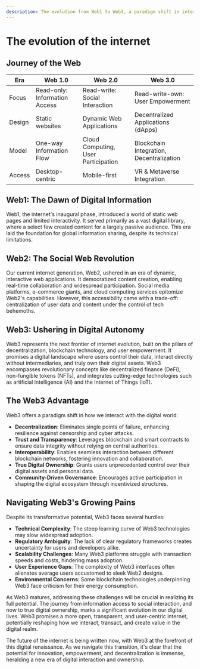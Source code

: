 ```yaml
---
description: The evolution from Web1 to Web3, a paradigm shift in internet technology.
---
```


# The evolution of the internet

## Journey of the Web

| Era    | Web 1.0                       | Web 2.0                             | Web 3.0                                  |
|--------|-------------------------------|-------------------------------------|------------------------------------------|
| Focus  | Read-only: Information Access | Read-write: Social Interaction      | Read-write-own: User Empowerment         |
| Design | Static websites               | Dynamic Web Applications            | Decentralized Applications (dApps)       |
| Model  | One-way Information Flow      | Cloud Computing, User Participation | Blockchain Integration, Decentralization |
| Access | Desktop-centric               | Mobile-first                        | VR & Metaverse Integration               |

## Web1: The Dawn of Digital Information

Web1, the internet's inaugural phase, introduced a world of static web pages and limited interactivity. It served primarily as a vast digital library, where a select few created content for a largely passive audience. This era laid the foundation for global information sharing, despite its technical limitations.

## Web2: The Social Web Revolution

Our current internet generation, Web2, ushered in an era of dynamic, interactive web applications. It democratized content creation, enabling real-time collaboration and widespread participation. Social media platforms, e-commerce giants, and cloud computing services epitomize Web2's capabilities. However, this accessibility came with a trade-off: centralization of user data and content under the control of tech behemoths.

## Web3: Ushering in Digital Autonomy

Web3 represents the next frontier of internet evolution, built on the pillars of decentralization, blockchain technology, and user empowerment. It promises a digital landscape where users control their data, interact directly without intermediaries, and truly own their digital assets. Web3 encompasses revolutionary concepts like decentralized finance (DeFi), non-fungible tokens (NFTs), and integrates cutting-edge technologies such as artificial intelligence (AI) and the Internet of Things (IoT).

## The Web3 Advantage

Web3 offers a paradigm shift in how we interact with the digital world:

* **Decentralization**: Eliminates single points of failure, enhancing resilience against censorship and cyber attacks.
* **Trust and Transparency**: Leverages blockchain and smart contracts to ensure data integrity without relying on central authorities.
* **Interoperability**: Enables seamless interaction between different blockchain networks, fostering innovation and collaboration.
* **True Digital Ownership**: Grants users unprecedented control over their digital assets and personal data.
* **Community-Driven Governance**: Encourages active participation in shaping the digital ecosystem through incentivized structures.

## Navigating Web3's Growing Pains

Despite its transformative potential, Web3 faces several hurdles:

* **Technical Complexity**: The steep learning curve of Web3 technologies may slow widespread adoption.
* **Regulatory Ambiguity**: The lack of clear regulatory frameworks creates uncertainty for users and developers alike.
* **Scalability Challenges**: Many Web3 platforms struggle with transaction speeds and costs, hindering mass adoption.
* **User Experience Gaps**: The complexity of Web3 interfaces often alienates average users accustomed to sleek Web2 designs.
* **Environmental Concerns**: Some blockchain technologies underpinning Web3 face criticism for their energy consumption.

As Web3 matures, addressing these challenges will be crucial in realizing its full potential. The journey from information access to social interaction, and now to true digital ownership, marks a significant evolution in our digital lives. Web3 promises a more open, transparent, and user-centric internet, potentially reshaping how we interact, transact, and create value in the digital realm.

The future of the internet is being written now, with Web3 at the forefront of this digital renaissance. As we navigate this transition, it's clear that the potential for innovation, empowerment, and decentralization is immense, heralding a new era of digital interaction and ownership.